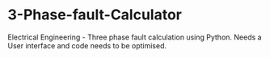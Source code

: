 # 3-Phase-fault-Calculator
Electrical Engineering - Three phase fault calculation using Python. Needs a User interface and code needs to be optimised.
